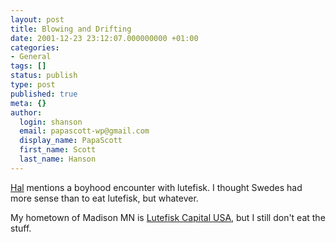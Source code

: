 ```yaml
---
layout: post
title: Blowing and Drifting
date: 2001-12-23 23:12:07.000000000 +01:00
categories:
- General
tags: []
status: publish
type: post
published: true
meta: {}
author:
  login: shanson
  email: papascott-wp@gmail.com
  display_name: PapaScott
  first_name: Scott
  last_name: Hanson
---
```

<p><a href="http://hal.editthispage.com/2001/12/22">Hal</a> mentions a boyhood encounter with lutefisk. I thought Swedes had more sense than to eat lutefisk, but whatever.</p>
<p>My hometown of Madison MN is <a href="http://www.roadsideamerica.com/roger/QueryTips.php3?tip.AttractionName=Lutefisk&tip.Town=Madison">Lutefisk Capital USA</a>, but I still don't eat the stuff.</p>
